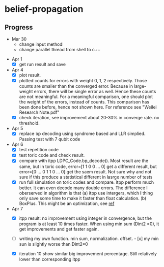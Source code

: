 # belief-propagation


## Progress
* Mar 30
  * change input method
  * change parallel thread from shell to c++
- Apr 1
  - [x] get run result and save
- Apr 4
  - [x] plot result.
  - [x] plotted counts for errors with weight 0, 1, 2 respectively. Those counts are smaller than the converged error. Because in large-weight errors, there will be single error as well. Hence these counts are not meaningful. For a meaningful comparison, one should plot the weight of the errors, instead of counts. This comparison has been done before, hence not shown here. For reference see "Weilei Research Note.pdf"
  - [x] check iteration, see improvement about 20-30% in converge rate. no threshold.
- Apr 5
  - [x] replace bp decoding using syndrome based and LLR simplied. Passing test with 7 qubit code
- Apr 6
  - [x] test repetition code
  - [x] test toric code and check result.
  - [x] compare with itpp LDPC_Code.bp_decode(). Most result are the same, but in toric code, error=[1 1 0 0 ... 0] get a different result, but error=[0 ... 0 1 1 0 ... 0] get the saem result. Not sure why and not sure if this produce a statistical different in lasrge number of tests
  - [x] run full simulation on toric codes and compare. Itpp perform much better. It can even decode many double errors. The difference I oberserved in algorithm is that (a) itpp use intergers, which I thing only save some time to make it faster than float calculation. (b) BoxPlus. This might be an optimization, see [ref](http://sc.enseeiht.fr/doc/Seminar_Matz.pdf)
- Apr 7
  - [x] itpp result: no improvement using integer in convergence, but the program is at least 10 times faster. When using min sum (Dint2 =0), it get improvements and get faster again.
  - [ ] writing my own function. min sum, normalization. offset.  - [x] my min sun is slightly worse than Dint2=0
  - [x] iteration 10 show similar big improvement percentage. Still relatively lower than corresponding itpp

